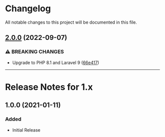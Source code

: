 <!--- BEGIN HEADER -->
# Changelog

All notable changes to this project will be documented in this file.
<!--- END HEADER -->

## [2.0.0](https://github.com/vetmoves/com.moves.php.api-wrapper/compare/1.0.0...2.0.0) (2022-09-07)

### ⚠ BREAKING CHANGES

* Upgrade to PHP 8.1 and Laravel 9 ([66e417](https://github.com/vetmoves/com.moves.php.api-wrapper/commit/66e4175d0085fabb8d35f044aa238e5098212b3e))


---

# Release Notes for 1.x

## 1.0.0 (2021-01-11)
### Added
- Initial Release
